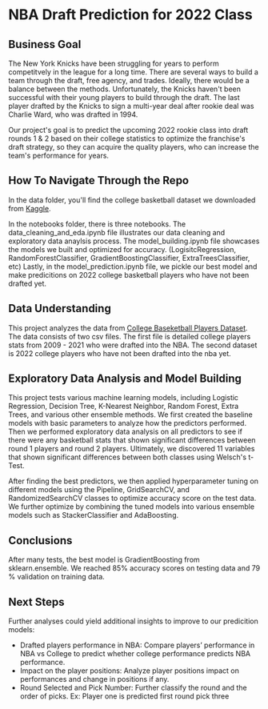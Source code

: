 # NBA Draft Prediction for 2022 Class

## Business Goal

The New York Knicks have been struggling for years to perform competitvely in the league for a long time. There are several ways to build a team through the draft, free agency, and trades. Ideally, there would be a balance between the methods. Unfortunately, the Knicks haven't been successful with their young players to build through the draft. The last player drafted by the Knicks to sign a multi-year deal after rookie deal was Charlie Ward, who was drafted in 1994.

Our project's goal is to predict the upcoming 2022 rookie class into draft rounds 1 & 2 based on their college statistics to optimize the franchise's draft strategy, so they can acquire the quality players, who can increase the team's performance for years. 

## How To Navigate Through the Repo

[1]: https://www.kaggle.com/datasets/adityak2003/college-basketball-players-20092021 "Kaggle"

In the data folder, you'll find the college basketball dataset we downloaded from [Kaggle][1]. 

In the notebooks folder, there is three notebooks. The data_cleaning_and_eda.ipynb file illustrates our data cleaning and exploratory data anaylsis process. The model_building.ipynb file showcases the models we built and optimized for accuracy. (LogisitcRegression, RandomForestClassifier, GradientBoostingClassifier, ExtraTreesClassifier, etc) Lastly, in the model_prediction.ipynb file, we pickle our best model and make predicitions on 2022 college basketball players who have not been drafted yet.

## Data Understanding

[2]: https://www.kaggle.com/datasets/adityak2003/college-basketball-players-20092021 "College Basketball Players Dataset"

This project analyzes the data from [College Baseketball Players Dataset][2]. The data consists of two csv files. The first file is detailed college players stats from 2009 - 2021 who were drafted into the NBA. The second dataset is 2022 college players who have not been drafted into the nba yet.  


## Exploratory Data Analysis and Model Building

This project tests various machine learning models, including Logistic Regression, Decision Tree, K-Nearest Neighbor, Random Forest, Extra Trees, and various other ensemble methods. We first created the baseline models with basic parameters to analyze how the predictors performed. Then we performed exploratory data analysis on all predictors to see if there were any basketball stats that shown significant differences between round 1 players and round 2 players. Ultimately, we discovered 11 variables that shown significant differences between both classes using Welsch's t-Test.  

After finding the best predictors, we then applied hyperparameter tuning on different models using the Pipeline, GridSearchCV, and RandomizedSearchCV classes to optimize accuracy score on the test data. We further optimize by combining the tuned models into various ensemble models such as StackerClassifier and AdaBoosting.

## Conclusions

After many tests, the best model is GradientBoosting from sklearn.ensemble. We reached 85% accuracy scores on testing data and 79 % validation on training data.

## Next Steps
Further analyses could yield additional insights to improve to our predicition models:

- Drafted players performance in NBA: Compare players’ performance in NBA vs College to predict whether college performance predicts NBA performance.
- Impact on the player positions: Analyze player positions impact on performances and change in positions if any.
- Round Selected and Pick Number: Further classify the round and the order of picks. Ex: Player one is predicted first round pick three
